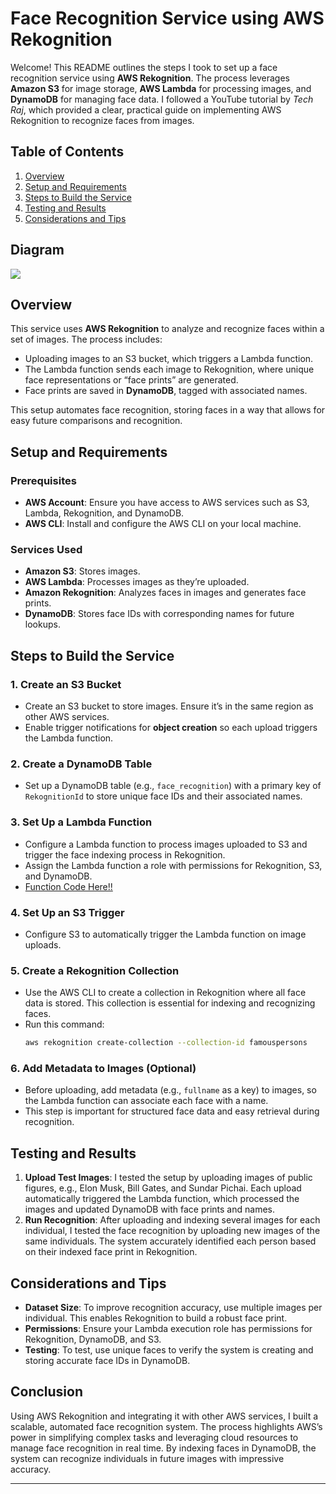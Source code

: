 

# Face Recognition Service using AWS Rekognition

Welcome! This README outlines the steps I took to set up a face recognition service using **AWS Rekognition**. The process leverages **Amazon S3** for image storage, **AWS Lambda** for processing images, and **DynamoDB** for managing face data. I followed a YouTube tutorial by *Tech Raj*, which provided a clear, practical guide on implementing AWS Rekognition to recognize faces from images.

## Table of Contents
1. [Overview](#overview)
2. [Setup and Requirements](#setup-and-requirements)
3. [Steps to Build the Service](#steps-to-build-the-service)
4. [Testing and Results](#testing-and-results)
5. [Considerations and Tips](#considerations-and-tips)


## Diagram 
![](https://github.com/Kishor-Bibin/face-recognition-service-using-AWS-Rekognitiom/blob/507b52e85956305d4fc0e74b5b67d38925b7569b/Diagram/Architectural%20Diagram.png)

## Overview

This service uses **AWS Rekognition** to analyze and recognize faces within a set of images. The process includes:
- Uploading images to an S3 bucket, which triggers a Lambda function.
- The Lambda function sends each image to Rekognition, where unique face representations or “face prints” are generated.
- Face prints are saved in **DynamoDB**, tagged with associated names.

This setup automates face recognition, storing faces in a way that allows for easy future comparisons and recognition.

## Setup and Requirements

### Prerequisites
- **AWS Account**: Ensure you have access to AWS services such as S3, Lambda, Rekognition, and DynamoDB.
- **AWS CLI**: Install and configure the AWS CLI on your local machine.

### Services Used
- **Amazon S3**: Stores images.
- **AWS Lambda**: Processes images as they’re uploaded.
- **Amazon Rekognition**: Analyzes faces in images and generates face prints.
- **DynamoDB**: Stores face IDs with corresponding names for future lookups.

## Steps to Build the Service

### 1. Create an S3 Bucket
   - Create an S3 bucket to store images. Ensure it’s in the same region as other AWS services.
   - Enable trigger notifications for **object creation** so each upload triggers the Lambda function.

### 2. Create a DynamoDB Table
   - Set up a DynamoDB table (e.g., `face_recognition`) with a primary key of `RekognitionId` to store unique face IDs and their associated names.

### 3. Set Up a Lambda Function
   - Configure a Lambda function to process images uploaded to S3 and trigger the face indexing process in Rekognition.
   - Assign the Lambda function a role with permissions for Rekognition, S3, and DynamoDB.
   - [Function Code Here!!](https://github.com/Kishor-Bibin/face-recognition-service-using-AWS-Rekognitiom/blob/main/lamdafunction.py)


### 4. Set Up an S3 Trigger
   - Configure S3 to automatically trigger the Lambda function on image uploads.

### 5. Create a Rekognition Collection
   - Use the AWS CLI to create a collection in Rekognition where all face data is stored. This collection is essential for indexing and recognizing faces.
   - Run this command:
     ```bash
     aws rekognition create-collection --collection-id famouspersons
     ```

### 6. Add Metadata to Images (Optional)
   - Before uploading, add metadata (e.g., `fullname` as a key) to images, so the Lambda function can associate each face with a name.
   - This step is important for structured face data and easy retrieval during recognition.

## Testing and Results

1. **Upload Test Images**: I tested the setup by uploading images of public figures, e.g., Elon Musk, Bill Gates, and Sundar Pichai. Each upload automatically triggered the Lambda function, which processed the images and updated DynamoDB with face prints and names.
2. **Run Recognition**: After uploading and indexing several images for each individual, I tested the face recognition by uploading new images of the same individuals. The system accurately identified each person based on their indexed face print in Rekognition.

## Considerations and Tips

- **Dataset Size**: To improve recognition accuracy, use multiple images per individual. This enables Rekognition to build a robust face print.
- **Permissions**: Ensure your Lambda execution role has permissions for Rekognition, DynamoDB, and S3.
- **Testing**: To test, use unique faces to verify the system is creating and storing accurate face IDs in DynamoDB.

## Conclusion

Using AWS Rekognition and integrating it with other AWS services, I built a scalable, automated face recognition system. The process highlights AWS’s power in simplifying complex tasks and leveraging cloud resources to manage face recognition in real time. By indexing faces in DynamoDB, the system can recognize individuals in future images with impressive accuracy.

--- 
